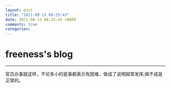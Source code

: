 ```yaml
---
layout: post
title: "2011-08-13 08:25:43"
date: 2011-08-13 08:25:43 +0800
comments: true
categories: 
---
```


# freeness's blog

----------

>
官员办事就这样，不论多小的是事都表示有困难，做成了说明超常发挥;做不成是正常的。